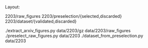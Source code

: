 Layout:

2203/raw_figures
2203/preselection/{selected,discarded}
2203/dataset/{validated,discarded}

./extract_arxiv_figures.py data/2203/gz data/2203/raw_figures
./preselect_raw_figures.py data/2203
./dataset_from_preselection.py data/2203
